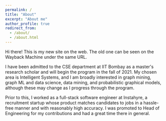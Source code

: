 ```yaml
---
permalink: /
title: "About"
excerpt: "About me"
author_profile: true
redirect_from: 
  - /about/
  - /about.html
---
```


Hi there! This is my new site on the web. The old one can be seen on the Wayback Machine under the same URL.

I have been admitted to the CSE department at IIT Bombay as a master's research scholar and will begin the program in the fall of 2021. My chosen area is Intelligent Systems, and I am broadly interested in graph mining, graph ML and data science, data mining, and probabilistic graphical models, although these may change as I progress through the program.

Prior to this, I worked as a full-stack software engineer at Instahyre, a recruitment startup whose product matches candidates to jobs in a hassle-free manner and with reasonably high accuracy. I was promoted to Head of Engineering for my contributions and had a great time there in general.
